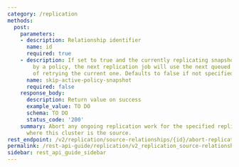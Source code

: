 ```yaml
---
category: /replication
methods:
  post:
    parameters:
    - description: Relationship identifier
      name: id
      required: true
    - description: If set to true and the currently replicating snapshot was created
        by a policy, the next replication job will use the next queued snapshot instead
        of retrying the current one. Defaults to false if not specified.
      name: skip-active-policy-snapshot
      required: false
    response_body:
      description: Return value on success
      example_value: TO DO
      schema: TO DO
      status_code: '200'
    summary: Abort any ongoing replication work for the specified replication relationship
      where this cluster is the source.
rest_endpoint: /v2/replication/source-relationships/{id}/abort-replication
permalink: /rest-api-guide/replication/v2_replication_source-relationships__id_abort-replication.html
sidebar: rest_api_guide_sidebar
---
```

